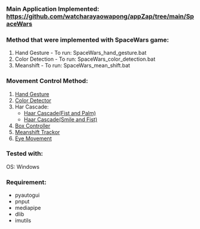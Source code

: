 ### Main Application Implemented: https://github.com/watcharayaowapong/appZap/tree/main/SpaceWars

### Method that were implemented with SpaceWars game:
1. Hand Gesture - To run: SpaceWars_hand_gesture.bat
2. Color Detection - To run: SpaceWars_color_detection.bat
3. Meanshift - To run: SpaceWars_mean_shift.bat


### Movement Control Method:
1) [Hand Gesture](https://github.com/watcharayaowapong/appZap/blob/main/01_Hand_Gesture/mouse_control.py)
2) [Color Detector](https://github.com/watcharayaowapong/appZap/blob/main/02_Color_Detection/color_detection_controller.py)
3) Har Cascade:
   - [Haar Cascade(Fist and Palm)](https://github.com/watcharayaowapong/appZap/blob/main/03_Haar%20Cascade/Fist_and_Palm.py)
   - [Haar Cascade(Smile and Fist)](https://github.com/watcharayaowapong/appZap/blob/main/03_Haar%20Cascade/Smile%20_and_Fist.py)
4) [Box Controller](https://github.com/watcharayaowapong/appZap/blob/main/04_BoxController/box_controller.py)
7) [Meanshift Trackor](https://github.com/watcharayaowapong/appZap/blob/main/05_Meanshift/meanshift_controller.py)
8) [Eye Movement](https://github.com/watcharayaowapong/appZap/blob/main/06_Eye_Movement/eye_movement.py)

### Tested with:
OS: Windows

### Requirement:
- pyautogui
- pnput
- mediapipe
- dlib
- imutils

